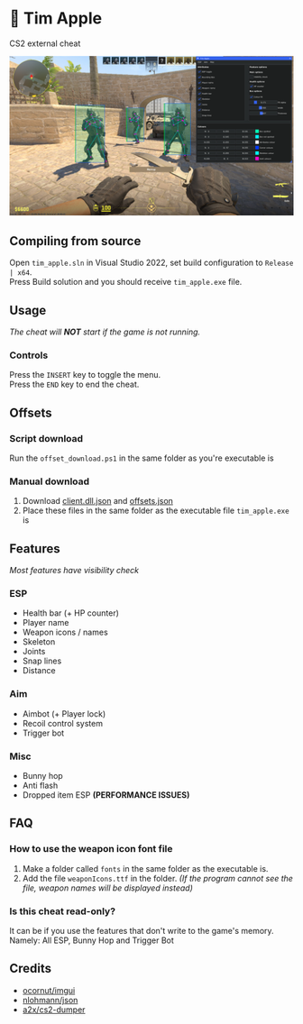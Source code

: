 # :apple: Tim Apple
CS2 external cheat

![Preview](screenshots/preview.png)

## Compiling from source
Open `tim_apple.sln` in Visual Studio 2022, set build configuration to `Release | x64`.      
Press Build solution and you should receive `tim_apple.exe` file.      

## Usage
*The cheat will **NOT** start if the game is not running.*
### Controls
Press the `INSERT` key to toggle the menu.     
Press the `END` key to end the cheat.

## Offsets
### Script download
Run the `offset_download.ps1` in the same folder as you're executable is
### Manual download
1. Download [client.dll.json](https://github.com/a2x/cs2-dumper/blob/main/generated/client.dll.json) and [offsets.json](https://github.com/a2x/cs2-dumper/blob/main/generated/offsets.json)    
2. Place these files in the same folder as the executable file `tim_apple.exe` is    

## Features
*Most features have visibility check*
### ESP
- Health bar (+ HP counter)
- Player name
- Weapon icons / names
- Skeleton
- Joints
- Snap lines
- Distance
### Aim
- Aimbot (+ Player lock)
- Recoil control system
- Trigger bot
### Misc
- Bunny hop
- Anti flash
- Dropped item ESP **(PERFORMANCE ISSUES)**

## FAQ
### How to use the weapon icon font file
1. Make a folder called `fonts` in the same folder as the executable is.
2. Add the file `weaponIcons.ttf` in the folder.
*(If the program cannot see the file, weapon names will be displayed instead)*

### Is this cheat read-only?
It can be if you use the features that don't write to the game's memory.     
Namely: All ESP, Bunny Hop and Trigger Bot

## Credits
- [ocornut/imgui](https://github.com/ocornut/imgui)
- [nlohmann/json](https://github.com/nlohmann/json)
- [a2x/cs2-dumper](https://github.com/a2x/cs2-dumper)

